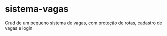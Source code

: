 # sistema-vagas
Crud de um pequeno sistema de vagas, com  proteção de rotas, cadastro de vagas e login
